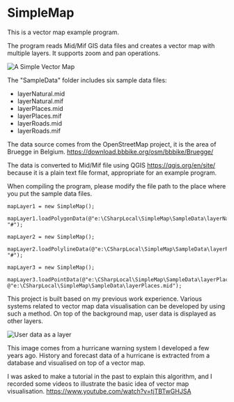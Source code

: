 # SimpleMap
This is a vector map example program.

The program reads Mid/Mif GIS data files and creates a vector map with multiple layers. It supports zoom and pan operations.

![A Simple Vector Map](https://demo-01.s3-ap-southeast-2.amazonaws.com/SimpleMapDemo.jpg)

The "SampleData" folder includes six sample data files:
* layerNatural.mid
* layerNatural.mif
* layerPlaces.mid
* layerPlaces.mif
* layerRoads.mid
* layerRoads.mif

The data source comes from the OpenStreetMap project, it is the area of Bruegge in Belgium. 
https://download.bbbike.org/osm/bbbike/Bruegge/

The data is converted to Mid/Mif file using QGIS https://qgis.org/en/site/ because it is a plain text file format, appropriate for an example program.

When compiling the program, please modify the file path to the place where you put the sample data files.

```
mapLayer1 = new SimpleMap();

mapLayer1.loadPolygonData(@"e:\CSharpLocal\SimpleMap\SampleData\layerNatural.mif", "#");
            
mapLayer2 = new SimpleMap();

mapLayer2.loadPolylineData(@"e:\CSharpLocal\SimpleMap\SampleData\layerRoads.mif", "#");

mapLayer3 = new SimpleMap();

mapLayer3.loadPointData(@"e:\CSharpLocal\SimpleMap\SampleData\layerPlaces.mif", @"e:\CSharpLocal\SimpleMap\SampleData\layerPlaces.mid");
```

This project is built based on my previous work experience. Various systems related to vector map data visualisation can be developed by using such a method. On top of the background map, user data is displayed as other layers.

![User data as a layer](https://demo-01.s3-ap-southeast-2.amazonaws.com/typhoon-warning-system.jpg)

This image comes from a hurricane warning system I developed a few years ago. History and forecast data of a hurricane is extracted from a database and visualised on top of a vector map.

I was asked to make a tutorial in the past to explain this algorithm, and I recorded some videos to illustrate the basic idea of vector map visualisation.
https://www.youtube.com/watch?v=tjTBTwGHJSA
